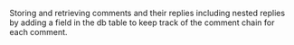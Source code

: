 Storing and retrieving comments and their replies including nested replies by adding a field in the db table to keep track of the comment chain for each comment.
